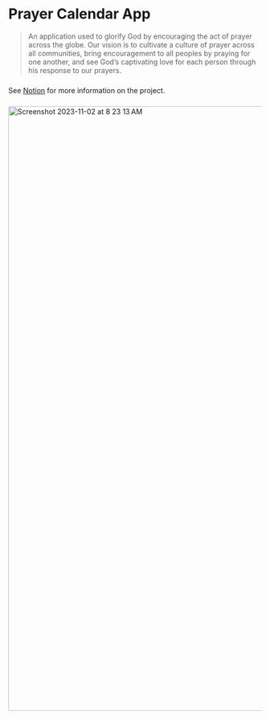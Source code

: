 # Prayer Calendar App

>An application used to glorify God by encouraging the act of prayer across the globe. Our vision is to cultivate a culture of prayer across all communities, bring encouragement to all peoples by praying for one another, and see God’s captivating love for each person through his response to our prayers.
###

See [Notion](https://www.notion.so/7a20c472b3bc4b50b79d57fdfdf22f73?v=8703808a97b34242a8b2a00cb1456be9&pvs=4) for more information on the project.

###
<img width="1204" alt="Screenshot 2023-11-02 at 8 23 13 AM" src="https://github.com/lammylol/Prayer-Calendar/assets/44993071/669810be-6829-4dfd-b5fd-41297521480b">
